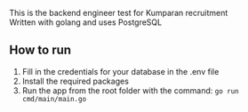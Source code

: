 This is the backend engineer test for Kumparan recruitment  
Written with golang and uses PostgreSQL

## How to run
1. Fill in the credentials for your database in the .env file
2. Install the required packages
3. Run the app from the root folder with the command: `go run cmd/main/main.go`
